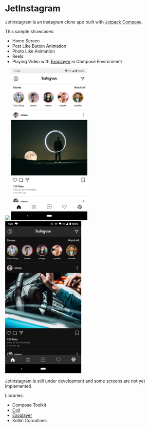 # JetInstagram

JetInstagram is an instagram clone app built with [Jetpack Compose][compose].

This sample showcases:

* Home Screen
* Post Like Button Animation
* Photo Like Animation
* Reels
* Playing Video with [Exoplayer][exoplayer] in Compose Environment

<p float="center">
  <img src="art/jetinstagram.gif" width="250" />
  <img src="art/screen-1.png" width="250" />
  <img src="art/screen-2.png" width="250" />
</p>

JetInstagram is still under development and some screens are not yet implemented.

Libraries:
* Compose Toolkit
* [Coil][coil]
* [Exoplayer][exoplayer]
* Kotlin Coroutines

[compose]: https://developer.android.com/jetpack/compose
[coil]: https://coil-kt.github.io/coil/compose
[exoplayer]: https://github.com/google/ExoPlayer




